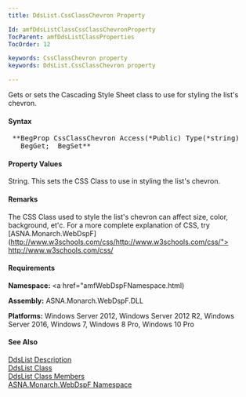 ```yaml
---
title: DdsList.CssClassChevron Property

Id: amfDdsListClassCssClassChevronProperty
TocParent: amfDdsListClassProperties
TocOrder: 12

keywords: CssClassChevron property
keywords: DdsList.CssClassChevron property

---
```


Gets or sets the Cascading Style Sheet class to use for styling the list's chevron.

#### Syntax
<pre class="prettyprint"> **BegProp CssClassChevron Access(*Public) Type(*string)
   BegGet;  BegSet** </pre>

#### Property Values
String. This sets the CSS Class to use in styling the list's chevron.

#### Remarks
The CSS Class used to style the list's chevron can affect size, color, background, et'c. For a more complete explanation of CSS, try [ASNA.Monarch.WebDspF](http://www.w3schools.com/css/http://www.w3schools.com/css/"> http://www.w3schools.com/css/</a>

#### Requirements
**Namespace:** <a href="amfWebDspFNamespace.html)

**Assembly:** ASNA.Monarch.WebDspF.DLL

**Platforms:** Windows Server 2012, Windows Server 2012 R2, Windows Server 2016, Windows 7, Windows 8 Pro, Windows 10 Pro

#### See Also
[DdsList Description](amfUnderstandingLists.html)<br /> [ DdsList Class](amfDdsListClass.html) <br /> [ DdsList Class Members](amfDdsListClassMembers.html) <br /> [ ASNA.Monarch.WebDspF Namespace](amfWebDspFNamespace.html) 

